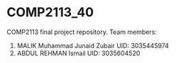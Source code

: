 # COMP2113_40
COMP2113 final project repository.
Team members:
1) MALIK Muhammad Junaid Zubair
UID: 3035445974
2) ABDUL REHMAN Ismail
UID: 3035604520
